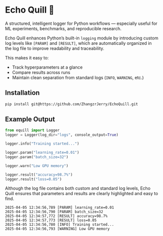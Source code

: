 # Echo Quill 📜

A structured, intelligent logger for Python workflows — especially useful for ML experiments, benchmarks, and reproducible research.

Echo Quill enhances Python’s built-in `logging` module by introducing custom log levels like `[PARAM]` and `[RESULT]`, which are automatically organized in the log file to improve readability and traceability.

This makes it easy to:

- Track hyperparameters at a glance
- Compare results across runs
- Maintain clean separation from standard logs (`INFO`, `WARNING`, etc.)

## Installation

```bash
pip install git@https://github.com/ZhangzrJerry/EchoQuill.git
```

## Example Output

```py
from equill import Logger
logger = Logger(log_dir="logs", console_output=True)

logger.info("Training started...")

logger.param("learning_rate=0.01")
logger.param("batch_size=32")

logger.warn("Low GPU memory")

logger.result("accuracy=98.7%")
logger.result("loss=0.05")
```

Although the log file contains both custom and standard log levels, Echo Quill ensures that parameters and results are clearly highlighted and easy to find.

```paintxt
2025-04-05 12:34:56,789 [PARAM] learning_rate=0.01
2025-04-05 12:34:56,790 [PARAM] batch_size=32
2025-04-05 12:34:57,772 [RESULT] accuracy=98.7%
2025-04-05 12:34:57,773 [RESULT] loss=0.05
2025-04-05 12:34:56,780 [INFO] Training started...
2025-04-05 12:34:56,793 [WARNING] Low GPU memory
```
